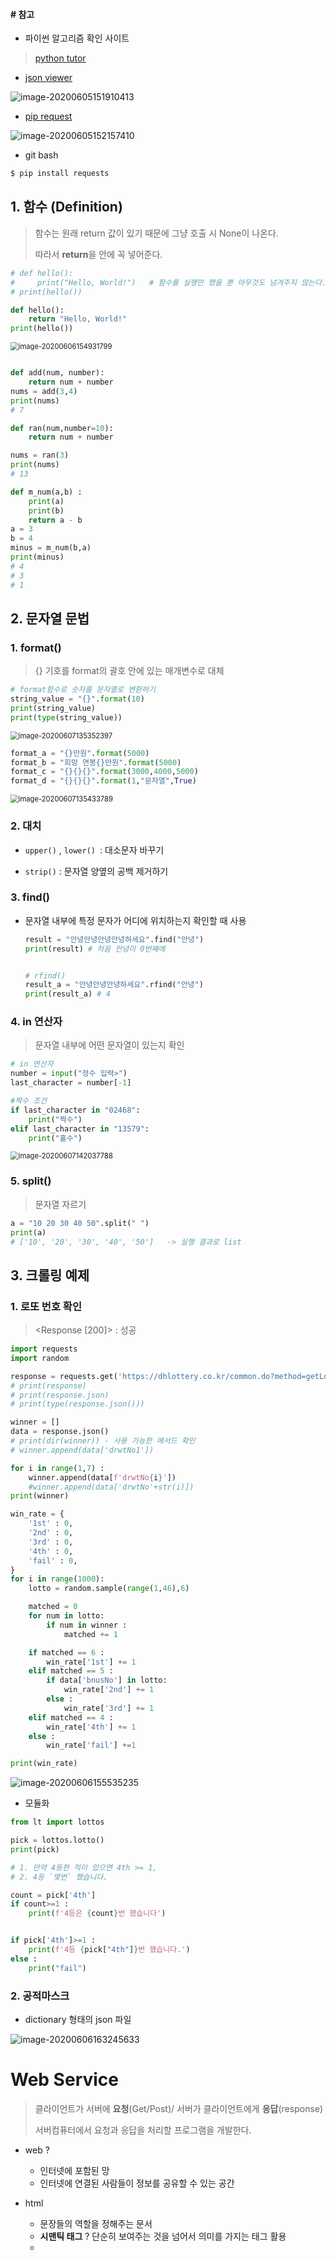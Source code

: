 #### # 참고

* 파이썬 알고리즘 확인 사이트

> [python tutor](http://www.pythontutor.com/visualize.html#mode=edit)

* [json viewer](https://chrome.google.com/webstore/search/json)

![image-20200605151910413](images/image-20200605151910413.png)

* [pip request](https://pypi.org/project/requests/) 

![image-20200605152157410](images/image-20200605152157410.png)

* git bash

```bash
$ pip install requests
```









## 1. 함수 (Definition)

>  함수는 원래 return 값이 있기 때문에 그냥 호출 시 None이 나온다.
>
> 따라서 **return**을 안에 꼭 넣어준다.

```python
# def hello():
#     print("Hello, World!")   # 함수를 실행만 했을 뿐 아무것도 넘겨주지 않는다.
# print(hello())

def hello():
    return "Hello, World!"
print(hello())
```

<img src="images/image-20200606154931799.png" alt="image-20200606154931799" style="zoom:80%;" />

```python

def add(num, number):
    return num + number
nums = add(3,4)
print(nums)
# 7
```

```python
def ran(num,number=10):
    return num + number

nums = ran(3)
print(nums)
# 13
```

```python
def m_num(a,b) :
    print(a)
    print(b)
    return a - b
a = 3
b = 4
minus = m_num(b,a)
print(minus)
# 4
# 3
# 1
```



## 2. 문자열 문법

### 1. format() 

>  {} 기호를 format의 괄호 안에 있는 매개변수로 대체

```python
# format함수로 숫자를 문자열로 변환하기
string_value = "{}".format(10)
print(string_value)
print(type(string_value))
```

<img src="images/image-20200607135352397.png" alt="image-20200607135352397" style="zoom:80%;" />

```python
format_a = "{}만원".format(5000)
format_b = "희망 연봉{}만원".format(5000)
format_c = "{}{}{}".format(3000,4000,5000)
format_d = "{}{}{}".format(1,"문자열",True)
```

<img src="images/image-20200607135433789.png" alt="image-20200607135433789" style="zoom:80%;" />

### 2. 대치

* `upper()` , `lower() `: 대소문자 바꾸기 

* `strip()` : 문자열 양옆의 공백 제거하기

### 3. find()

* 문자열 내부에 특정 문자가 어디에 위치하는지 확인할 때 사용

  ```python
  result = "안녕안녕안녕안녕하세요".find("안녕")
  print(result) # 처음 안녕이 0번째에
  
  
  # rfind()
  result_a = "안녕안녕안녕하세요".rfind("안녕")
  print(result_a) # 4
  ```

### 4.  in 연산자

>  문자열 내부에 어떤 문자열이 있는지 확인

```python
# in 연산자
number = input("정수 입력>")
last_character = number[-1]

#짝수 조건
if last_character in "02468":
    print("짝수")
elif last_character in "13579":
    print("홀수")
```

<img src="images/image-20200607142037788.png" alt="image-20200607142037788" style="zoom:80%;" />



### 5. split()

> 문자열 자르기

```python
a = "10 20 30 40 50".split(" ")
print(a)
# ['10', '20', '30', '40', '50']   -> 실행 결과로 list
```





## 3. 크롤링 예제

### 1. 로또 번호 확인 

> <Response [200]> : 성공

```python
import requests
import random

response = requests.get('https://dhlottery.co.kr/common.do?method=getLottoNumber&drwNo=913')
# print(response)  
# print(response.json)
# print(type(response.json()))

winner = []
data = response.json()
# print(dir(winner)) - 사용 가능한 메서드 확인
# winner.append(data['drwtNo1'])

for i in range(1,7) :
    winner.append(data[f'drwtNo{i}'])
    #winner.append(data['drwtNo'+str(i)])
print(winner) 

win_rate = {
    '1st' : 0,
    '2nd' : 0,
    '3rd' : 0,
    '4th' : 0,
    'fail' : 0,
}
for i in range(1000):
    lotto = random.sample(range(1,46),6)

    matched = 0 
    for num in lotto:
        if num in winner :
            matched += 1

    if matched == 6 :
        win_rate['1st'] += 1
    elif matched == 5 :
        if data['bnusNo'] in lotto:
            win_rate['2nd'] += 1
        else :
            win_rate['3rd'] += 1
    elif matched == 4 :
        win_rate['4th'] += 1
    else : 
        win_rate['fail'] +=1

print(win_rate)

```

![image-20200606155535235](images/image-20200606155535235.png)

* 모듈화

```python
from lt import lottos

pick = lottos.lotto()
print(pick)

# 1. 만약 4등한 적이 있으면 4th >= 1,
# 2. 4등 `몇번` 했습니다.

count = pick['4th']
if count>=1 :
    print(f'4등은 {count}번 했습니다')


if pick['4th']>=1 :
    print(f'4등 {pick["4th"]}번 했습니다.')
else :
    print("fail")
```

### 2. 공적마스크 

* dictionary 형태의 json 파일

![image-20200606163245633](images/image-20200606163245633.png)











# Web Service

> 클라이언트가 서버에 **요청**(Get/Post)/ 서버가 클라이언트에게 **응답**(response)
>
> 서버컴퓨터에서 요청과 응답을 처리할 프로그램을 개발한다.



* web ? 
  * 인터넷에 포함된 망
  * 인터넷에 연결된 사람들이 정보를 공유할 수 있는 공간

* html
  * 문장들의 역할을 정해주는 문서
  * **시맨틱 태그** ? 단순히 보여주는 것을 넘어서 의미를 가지는 태그 활용
  * 

